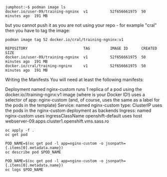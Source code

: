 ```
jumphost:~$ podman image ls
docker.io/user-09/training-ngninx  v1          52f656661975  50 minutes ago  191 MB
```

but you cannot push it as you are not using your repo - for example "cral"
then you have to tag the image:

```podman image tag 52 docker.io/cral/training-ngninx:v1```

```jumphost:~$ podman image ls
REPOSITORY                         TAG         IMAGE ID      CREATED         SIZE
docker.io/user-09/training-ngninx  v1          52f656661975  50 minutes ago  191 MB
docker.io/cral/training-ngninx     v1          52f656661975  50 minutes ago  191 MB
```


Writing the Manifests
You will need at least the following manifests:

Deployment
named nginx-custom
runs 1 replica of a pod using the docker.io/<user>/training-nginx:v1 image (where <user> is your Docker ID!)
uses a selector of app: nginx-custom (and, of course, uses the same as a label for the pods in the template)
Service:
named nginx-custom
type: ClusterIP
uses the pods in the nginx-custom deployment as backends
Ingress:
named nginx-custom
uses ingressClassName openshift-default
uses host webserver-09.apps.cluster1.openshift.vms.sass.ro


```agsl
oc apply -f .
oc get pod

POD_NAME=$(oc get pod -l app=nginx-custom -o jsonpath={.items[0].metadata.name})
oc describe pod $POD_NAME

POD_NAME=$(oc get pod -l app=nginx-custom -o jsonpath={.items[0].metadata.name})
oc logs $POD_NAME
```